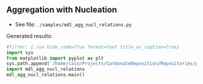 ## Aggregation with Nucleation

  - See file: `./samples/mdl_agg_nucl_relations.py`

Generated results:

```python
#filter: {.run hide_code=True format=text title_as_caption=true}
import sys
from matplotlib import pyplot as plt
sys.path.append('/home/caio/Projects/CarbonateDeposition/Repositories/psd-simulations-msm/py_pbe_msm/samples')
import mdl_agg_nucl_relations
mdl_agg_nucl_relations.main()
```
